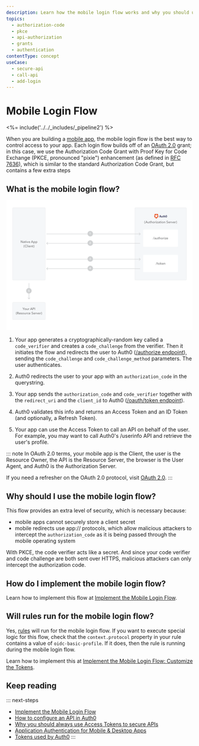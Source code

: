 ```yaml
---
description: Learn how the mobile login flow works and why you should use it for mobile apps.
topics:
  - authorization-code
  - pkce
  - api-authorization
  - grants
  - authentication
contentType: concept
useCase:
  - secure-api
  - call-api
  - add-login
---
```

# Mobile Login Flow

<%= include('../../_includes/_pipeline2') %>

When you are building a [mobile app](/quickstart/native), the mobile login flow is the best way to control access to your app. Each login flow builds off of an [OAuth 2.0](/protocols/oauth2) grant; in this case, we use the Authorization Code Grant with Proof Key for Code Exchange (PKCE, pronounced "pixie") enhancement (as defined in [RFC 7636](https://tools.ietf.org/html/rfc7636)), which is similar to the standard Authorization Code Grant, but contains a few extra steps

## What is the mobile login flow?

![Authorization Code Grant using PKCE](/media/articles/api-auth/authorization-code-grant-pkce.png)

 1. Your app generates a cryptographically-random key called a `code_verifier` and creates a `code_challenge` from the verifier. Then it initiates the flow and redirects the user to Auth0 ([/authorize endpoint](/api/authentication#authorization-code-grant-pkce-)), sending the `code_challenge` and `code_challenge_method` parameters. The user authenticates.

 2. Auth0 redirects the user to your app with an `authorization_code` in the querystring.

 3. Your app sends the `authorization_code` and `code_verifier` together with the `redirect_uri` and the `client_id` to Auth0 ([/oauth/token endpoint](/api/authentication?http#authorization-code-pkce-)).

 4. Auth0 validates this info and returns an Access Token and an ID Token (and optionally, a Refresh Token).

 5. Your app can use the Access Token to call an API on behalf of the user. For example, you may want to call Auth0's /userinfo API and retrieve the user's profile.

::: note
In OAuth 2.0 terms, your mobile app is the Client, the user is the Resource Owner, the API is the Resource Server, the browser is the User Agent, and Auth0 is the Authorization Server.

If you need a refresher on the OAuth 2.0 protocol, visit [OAuth 2.0](/protocols/oauth2).
:::

## Why should I use the mobile login flow?

This flow provides an extra level of security, which is necessary because:

* mobile apps cannot securely store a client secret
* mobile redirects use app:// protocols, which allow malicious attackers to intercept the `authorization_code` as it is being passed through the mobile operating system

With PKCE, the code verifier acts like a secret. And since your code verifier and code challenge are both sent over HTTPS, malicious attackers can only intercept the authorization code.

## How do I implement the mobile login flow?

Learn how to implement this flow at [Implement the Mobile Login Flow](/api-auth/tutorials/authorization-code-grant-pkce).

## Will rules run for the mobile login flow?

Yes, [rules](/rules) will run for the mobile login flow. If you want to execute special logic for this flow, check that the `context.protocol` property in your rule contains a value of `oidc-basic-profile`. If it does, then the rule is running during the mobile login flow.

Learn how to implement this at [Implement the Mobile Login Flow: Customize the Tokens](/api-auth/tutorials/authorization-code-grant-pkce#optional-customize-the-tokens).

## Keep reading

::: next-steps
- [Implement the Mobile Login Flow](/api-auth/tutorials/mobile-login-flow)
- [How to configure an API in Auth0](/api-auth/guides/configure-api)
- [Why you should always use Access Tokens to secure APIs](/api-auth/why-use-access-tokens-to-secure-apis)
- [Application Authentication for Mobile & Desktop Apps](/application-auth/mobile-desktop)
- [Tokens used by Auth0](/tokens)
:::
